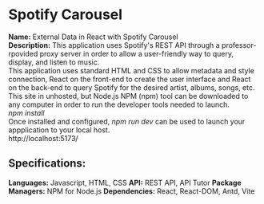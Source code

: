 # Spotify Carousel


**Name:** External Data in React with Spotify Carousel  
**Description:** This application uses Spotify's REST API through a professor-rpovided proxy server in order to allow a user-friendly way to query, display, and listen to music.  
This application uses standard HTML and CSS to allow metadata and style connection, React on the front-end to create the user interface and React on the back-end to query Spotify for the desired artist, albums, songs, etc.  
This site in unhosted, but Node.js NPM (npm) tool can be downloaded to any computer in order to run the developer tools needed to launch.  
*npm install <package-name>*  
Once installed and configured, *npm run dev* can be used to launch your appplication to your local host.  
http://localhost:5173/  


## Specifications:  
**Languages:** Javascript, HTML, CSS
**API:** REST API, API Tutor
**Package Managers:** NPM for Node.js
**Dependencies:** React, React-DOM, Antd, Vite




